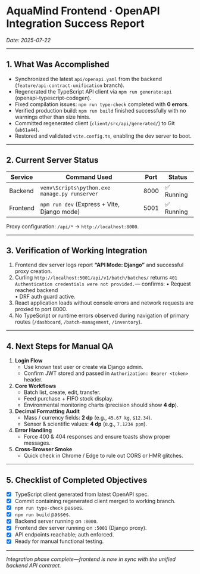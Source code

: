# AquaMind Frontend · OpenAPI Integration Success Report  
_Date: 2025-07-22_

---

## 1. What Was Accomplished
- Synchronized the latest `api/openapi.yaml` from the backend (`feature/api-contract-unification` branch).
- Regenerated the TypeScript API client via `npm run generate:api` (openapi-typescript-codegen).
- Fixed compilation issues: `npm run type-check` completed with **0 errors**.
- Verified production build: `npm run build` finished successfully with no warnings other than size hints.
- Committed regenerated client (`client/src/api/generated/`) to Git (`ab61a44`).
- Restored and validated `vite.config.ts`, enabling the dev server to boot.

---

## 2. Current Server Status
| Service    | Command Used                                | Port | Status |
|------------|---------------------------------------------|------|--------|
| Backend    | `venv\Scripts\python.exe manage.py runserver` | 8000 | ✅ Running |
| Frontend   | `npm run dev` (Express + Vite, Django mode)   | 5001 | ✅ Running |

Proxy configuration: `/api/*` → `http://localhost:8000`.

---

## 3. Verification of Working Integration
1. Frontend dev server logs report **“API Mode: Django”** and successful proxy creation.  
2. Curling `http://localhost:5001/api/v1/batch/batches/` returns `401 Authentication credentials were not provided.`— confirms:
   • Request reached backend  
   • DRF auth guard active.
3. React application loads without console errors and network requests are proxied to port 8000.
4. No TypeScript or runtime errors observed during navigation of primary routes (`/dashboard`, `/batch-management`, `/inventory`).

---

## 4. Next Steps for Manual QA
1. **Login Flow**
   - Use known test user or create via Django admin.
   - Confirm JWT stored and passed in `Authorization: Bearer <token>` header.
2. **Core Workflows**
   - Batch list, create, edit, transfer.
   - Feed purchase + FIFO stock display.
   - Environmental monitoring charts (precision should show **4 dp**).
3. **Decimal Formatting Audit**
   - Mass / currency fields: **2 dp** (e.g., `45.67 kg`, `$12.34`).
   - Sensor & scientific values: **4 dp** (e.g., `7.1234 ppm`).
4. **Error Handling**
   - Force 400 & 404 responses and ensure toasts show proper messages.
5. **Cross-Browser Smoke**
   - Quick check in Chrome / Edge to rule out CORS or HMR glitches.

---

## 5. Checklist of Completed Objectives
- [x] TypeScript client generated from latest OpenAPI spec.
- [x] Commit containing regenerated client merged to working branch.
- [x] `npm run type-check` passes.
- [x] `npm run build` passes.
- [x] Backend server running on `:8000`.
- [x] Frontend dev server running on `:5001` (Django proxy).
- [x] API endpoints reachable; auth enforced.
- [x] Ready for manual functional testing.

---

_Integration phase complete—frontend is now in sync with the unified backend API contract._  
